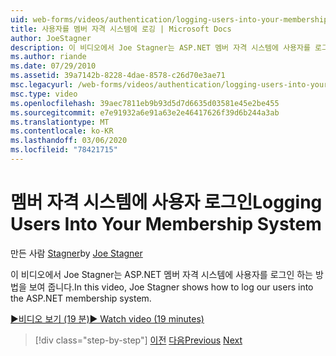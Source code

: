 ```yaml
---
uid: web-forms/videos/authentication/logging-users-into-your-membership-system
title: 사용자를 멤버 자격 시스템에 로깅 | Microsoft Docs
author: JoeStagner
description: 이 비디오에서 Joe Stagner는 ASP.NET 멤버 자격 시스템에 사용자를 로그인 하는 방법을 보여 줍니다.
ms.author: riande
ms.date: 07/29/2010
ms.assetid: 39a7142b-8228-4dae-8578-c26d70e3ae71
msc.legacyurl: /web-forms/videos/authentication/logging-users-into-your-membership-system
msc.type: video
ms.openlocfilehash: 39aec7811eb9b93d5d7d6635d03581e45e2be455
ms.sourcegitcommit: e7e91932a6e91a63e2e46417626f39d6b244a3ab
ms.translationtype: MT
ms.contentlocale: ko-KR
ms.lasthandoff: 03/06/2020
ms.locfileid: "78421715"
---
```

# <a name="logging-users-into-your-membership-system"></a><span data-ttu-id="5a13d-103">멤버 자격 시스템에 사용자 로그인</span><span class="sxs-lookup"><span data-stu-id="5a13d-103">Logging Users Into Your Membership System</span></span>

<span data-ttu-id="5a13d-104">만든 사람 [Stagner](https://github.com/JoeStagner)</span><span class="sxs-lookup"><span data-stu-id="5a13d-104">by [Joe Stagner](https://github.com/JoeStagner)</span></span>

<span data-ttu-id="5a13d-105">이 비디오에서 Joe Stagner는 ASP.NET 멤버 자격 시스템에 사용자를 로그인 하는 방법을 보여 줍니다.</span><span class="sxs-lookup"><span data-stu-id="5a13d-105">In this video, Joe Stagner shows how to log our users into the ASP.NET membership system.</span></span>

[<span data-ttu-id="5a13d-106">&#9654;비디오 보기 (19 분)</span><span class="sxs-lookup"><span data-stu-id="5a13d-106">&#9654; Watch video (19 minutes)</span></span>](https://channel9.msdn.com/Blogs/ASP-NET-Site-Videos/logging-users-into-your-membership-system)

> [!div class="step-by-step"]
> <span data-ttu-id="5a13d-107">[이전](adding-users-to-your-membership-system.md)
> [다음](implement-the-registration-verification-pattern.md)</span><span class="sxs-lookup"><span data-stu-id="5a13d-107">[Previous](adding-users-to-your-membership-system.md)
[Next](implement-the-registration-verification-pattern.md)</span></span>

